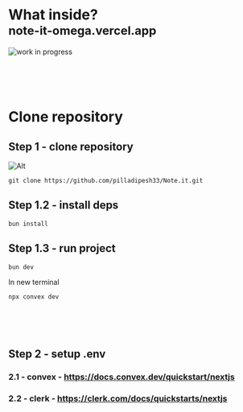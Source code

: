 # What inside? <br/> <sub>note-it-omega.vercel.app</sub>

![work in progress](https://i.imgur.com/idaoflR.png)

<br/>
<br/>
<br/>

# Clone repository

## Step 1 - clone repository

![Alt](https://i.imgur.com/iR7VcJT.png)

```
git clone https://github.com/pilladipesh33/Note.it.git
```

## Step 1.2 - install deps

```
bun install
```

## Step 1.3 - run project

```
bun dev
```

In new terminal

```
npx convex dev
```

<br/>
<br/>
<br/>

## Step 2 - setup .env

### 2.1 - convex - https://docs.convex.dev/quickstart/nextjs

### 2.2 - clerk - https://clerk.com/docs/quickstarts/nextjs
